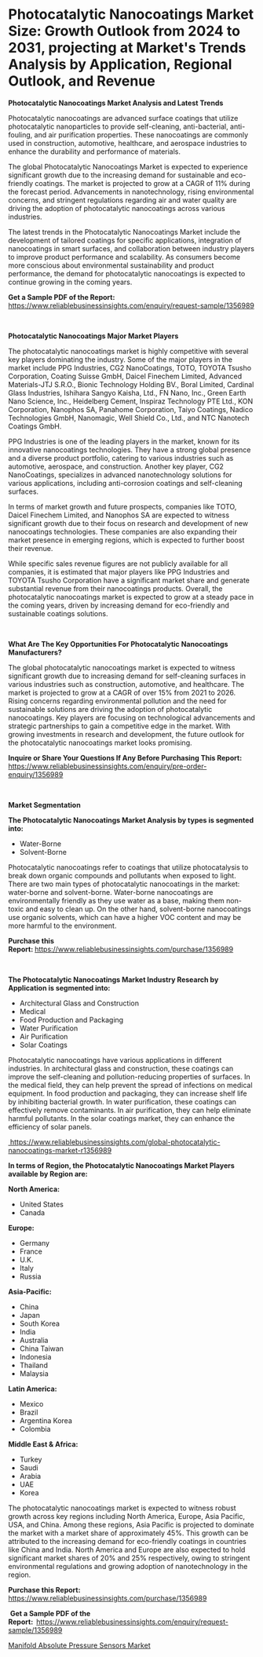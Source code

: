 <p><h1>Photocatalytic Nanocoatings Market Size: Growth Outlook from 2024 to 2031, projecting at Market's Trends Analysis by Application, Regional Outlook, and Revenue</h1></p><p><strong>Photocatalytic Nanocoatings Market Analysis and Latest Trends</strong></p>
<p><p>Photocatalytic nanocoatings are advanced surface coatings that utilize photocatalytic nanoparticles to provide self-cleaning, anti-bacterial, anti-fouling, and air purification properties. These nanocoatings are commonly used in construction, automotive, healthcare, and aerospace industries to enhance the durability and performance of materials.</p><p>The global Photocatalytic Nanocoatings Market is expected to experience significant growth due to the increasing demand for sustainable and eco-friendly coatings. The market is projected to grow at a CAGR of 11% during the forecast period. Advancements in nanotechnology, rising environmental concerns, and stringent regulations regarding air and water quality are driving the adoption of photocatalytic nanocoatings across various industries.</p><p>The latest trends in the Photocatalytic Nanocoatings Market include the development of tailored coatings for specific applications, integration of nanocoatings in smart surfaces, and collaboration between industry players to improve product performance and scalability. As consumers become more conscious about environmental sustainability and product performance, the demand for photocatalytic nanocoatings is expected to continue growing in the coming years.</p></p>
<p><strong>Get a Sample PDF of the Report:&nbsp;</strong> <a href="https://www.reliablebusinessinsights.com/enquiry/request-sample/1356989">https://www.reliablebusinessinsights.com/enquiry/request-sample/1356989</a></p>
<p>&nbsp;</p>
<p><strong>Photocatalytic Nanocoatings Major Market Players</strong></p>
<p><p>The photocatalytic nanocoatings market is highly competitive with several key players dominating the industry. Some of the major players in the market include PPG Industries, CG2 NanoCoatings, TOTO, TOYOTA Tsusho Corporation, Coating Suisse GmbH, Daicel Finechem Limited, Advanced Materials-JTJ S.R.O., Bionic Technology Holding BV., Boral Limited, Cardinal Glass Industries, Ishihara Sangyo Kaisha, Ltd., FN Nano, Inc., Green Earth Nano Science, Inc., Heidelberg Cement, Inspiraz Technology PTE Ltd., KON Corporation, Nanophos SA, Panahome Corporation, Taiyo Coatings, Nadico Technologies GmbH, Nanomagic, Well Shield Co., Ltd., and NTC Nanotech Coatings GmbH.</p><p>PPG Industries is one of the leading players in the market, known for its innovative nanocoatings technologies. They have a strong global presence and a diverse product portfolio, catering to various industries such as automotive, aerospace, and construction. Another key player, CG2 NanoCoatings, specializes in advanced nanotechnology solutions for various applications, including anti-corrosion coatings and self-cleaning surfaces.</p><p>In terms of market growth and future prospects, companies like TOTO, Daicel Finechem Limited, and Nanophos SA are expected to witness significant growth due to their focus on research and development of new nanocoatings technologies. These companies are also expanding their market presence in emerging regions, which is expected to further boost their revenue.</p><p>While specific sales revenue figures are not publicly available for all companies, it is estimated that major players like PPG Industries and TOYOTA Tsusho Corporation have a significant market share and generate substantial revenue from their nanocoatings products. Overall, the photocatalytic nanocoatings market is expected to grow at a steady pace in the coming years, driven by increasing demand for eco-friendly and sustainable coatings solutions.</p></p>
<p>&nbsp;</p>
<p><strong>What Are The Key Opportunities For Photocatalytic Nanocoatings Manufacturers?</strong></p>
<p><p>The global photocatalytic nanocoatings market is expected to witness significant growth due to increasing demand for self-cleaning surfaces in various industries such as construction, automotive, and healthcare. The market is projected to grow at a CAGR of over 15% from 2021 to 2026. Rising concerns regarding environmental pollution and the need for sustainable solutions are driving the adoption of photocatalytic nanocoatings. Key players are focusing on technological advancements and strategic partnerships to gain a competitive edge in the market. With growing investments in research and development, the future outlook for the photocatalytic nanocoatings market looks promising.</p></p>
<p><strong>Inquire or Share Your Questions If Any Before Purchasing This Report:</strong> <a href="https://www.reliablebusinessinsights.com/enquiry/pre-order-enquiry/1356989">https://www.reliablebusinessinsights.com/enquiry/pre-order-enquiry/1356989</a></p>
<p>&nbsp;</p>
<p><strong>Market Segmentation</strong></p>
<p><strong>The Photocatalytic Nanocoatings Market Analysis by types is segmented into:</strong></p>
<p><ul><li>Water-Borne</li><li>Solvent-Borne</li></ul></p>
<p><p>Photocatalytic nanocoatings refer to coatings that utilize photocatalysis to break down organic compounds and pollutants when exposed to light. There are two main types of photocatalytic nanocoatings in the market: water-borne and solvent-borne. Water-borne nanocoatings are environmentally friendly as they use water as a base, making them non-toxic and easy to clean up. On the other hand, solvent-borne nanocoatings use organic solvents, which can have a higher VOC content and may be more harmful to the environment.</p></p>
<p><strong>Purchase this Report:&nbsp;</strong><a href="https://www.reliablebusinessinsights.com/purchase/1356989">https://www.reliablebusinessinsights.com/purchase/1356989</a></p>
<p>&nbsp;</p>
<p><strong>The Photocatalytic Nanocoatings Market Industry Research by Application is segmented into:</strong></p>
<p><ul><li>Architectural Glass and Construction</li><li>Medical</li><li>Food Production and Packaging</li><li>Water Purification</li><li>Air Purification</li><li>Solar Coatings</li></ul></p>
<p><p>Photocatalytic nanocoatings have various applications in different industries. In architectural glass and construction, these coatings can improve the self-cleaning and pollution-reducing properties of surfaces. In the medical field, they can help prevent the spread of infections on medical equipment. In food production and packaging, they can increase shelf life by inhibiting bacterial growth. In water purification, these coatings can effectively remove contaminants. In air purification, they can help eliminate harmful pollutants. In the solar coatings market, they can enhance the efficiency of solar panels.</p></p>
<p><a href="https://www.reliablebusinessinsights.com/global-photocatalytic-nanocoatings-market-r1356989">&nbsp;https://www.reliablebusinessinsights.com/global-photocatalytic-nanocoatings-market-r1356989</a></p>
<p><strong>In terms of Region, the Photocatalytic Nanocoatings Market Players available by Region are:</strong></p>
<p>
    <p> <strong> North America: </strong>
        <ul>
            <li>United States</li>
            <li>Canada</li>
        </ul>
        </p> 
    <p> <strong> Europe: </strong>
        <ul>
            <li>Germany</li>
            <li>France</li>
            <li>U.K.</li>
            <li>Italy</li>
            <li>Russia</li>
        </ul>
        </p> 
    <p> <strong> Asia-Pacific: </strong>
        <ul>
            <li>China</li>
            <li>Japan</li>
            <li>South Korea</li>
            <li>India</li>
            <li>Australia</li>
            <li>China Taiwan</li>
            <li>Indonesia</li>
            <li>Thailand</li>
            <li>Malaysia</li>
        </ul>
        </p> 
    <p> <strong> Latin America: </strong>
        <ul>
            <li>Mexico</li>
            <li>Brazil</li>
            <li>Argentina Korea</li>
            <li>Colombia</li>
        </ul>
        </p> 
    <p> <strong> Middle East & Africa: </strong>
        <ul>
            <li>Turkey</li>
            <li>Saudi</li>
            <li>Arabia</li>
            <li>UAE</li>
            <li>Korea</li>
        </ul>
    </p>
    </p>
<p><p>The photocatalytic nanocoatings market is expected to witness robust growth across key regions including North America, Europe, Asia Pacific, USA, and China. Among these regions, Asia Pacific is projected to dominate the market with a market share of approximately 45%. This growth can be attributed to the increasing demand for eco-friendly coatings in countries like China and India. North America and Europe are also expected to hold significant market shares of 20% and 25% respectively, owing to stringent environmental regulations and growing adoption of nanotechnology in the region.</p></p>
<p><strong>Purchase this Report: </strong><a href="https://www.reliablebusinessinsights.com/purchase/1356989">https://www.reliablebusinessinsights.com/purchase/1356989</a></p>
<p>&nbsp;<strong>Get a Sample PDF of the Report:&nbsp;&nbsp;</strong><a href="https://www.reliablebusinessinsights.com/enquiry/request-sample/1356989">https://www.reliablebusinessinsights.com/enquiry/request-sample/1356989</a></p>
<p><strong></strong></p>
<p><p><a href="https://view.publitas.com/reportprime-1/manifold-absolute-pressure-sensors-market-industry-trends-and-forecast-for-period-from-2024-to-2031/">Manifold Absolute Pressure Sensors Market</a></p></p>